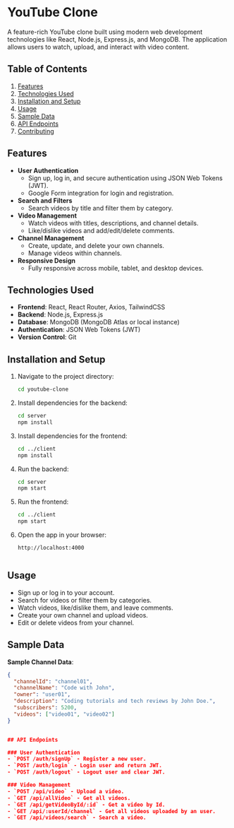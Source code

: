 # YouTube Clone

A feature-rich YouTube clone built using modern web development technologies like React, Node.js, Express.js, and MongoDB. The application allows users to watch, upload, and interact with video content.

## Table of Contents

1. [Features](#features)
2. [Technologies Used](#technologies-used)
3. [Installation and Setup](#installation-and-setup)
4. [Usage](#usage)
5. [Sample Data](#sample-data)
6. [API Endpoints](#api-endpoints)
7. [Contributing](#contributing)


## Features

- **User Authentication**
  - Sign up, log in, and secure authentication using JSON Web Tokens (JWT).
  - Google Form integration for login and registration.
- **Search and Filters**
  - Search videos by title and filter them by category.
- **Video Management**
  - Watch videos with titles, descriptions, and channel details.
  - Like/dislike videos and add/edit/delete comments.
- **Channel Management**
  - Create, update, and delete your own channels.
  - Manage videos within channels.
- **Responsive Design**
  - Fully responsive across mobile, tablet, and desktop devices.



## Technologies Used

- **Frontend**: React, React Router, Axios, TailwindCSS
- **Backend**: Node.js, Express.js
- **Database**: MongoDB (MongoDB Atlas or local instance)
- **Authentication**: JSON Web Tokens (JWT)
- **Version Control**: Git


## Installation and Setup


1. Navigate to the project directory:
   ```bash
   cd youtube-clone
   ```
2. Install dependencies for the backend:
   ```bash
   cd server
   npm install
   ```
3. Install dependencies for the frontend:
   ```bash
   cd ../client
   npm install
   ```
4. Run the backend:
   ```bash
   cd server
   npm start
   ```
5. Run the frontend:
   ```bash
   cd ../client
   npm start
   ```
6. Open the app in your browser:
   ```
   http://localhost:4000


## Usage

- Sign up or log in to your account.
- Search for videos or filter them by categories.
- Watch videos, like/dislike them, and leave comments.
- Create your own channel and upload videos.
- Edit or delete videos from your channel.



## Sample Data

**Sample Channel Data**:
```json
{
  "channelId": "channel01",
  "channelName": "Code with John",
  "owner": "user01",
  "description": "Coding tutorials and tech reviews by John Doe.",
  "subscribers": 5200,
  "videos": ["video01", "video02"]
}


## API Endpoints

### User Authentication
- `POST /auth/signUp` - Register a new user.
- `POST /auth/login` - Login user and return JWT.
- `POST /auth/logout` - Logout user and clear JWT.

### Video Management
- `POST /api/video` - Upload a video.
- `GET /api/allVideo` - Get all videos.
- `GET /api/getVideoById/:id` - Get a video by Id.
- `GET /api/:userId/channel` - Get all videos uploaded by an user.
- `GET /api/videos/search` - Search a video.

